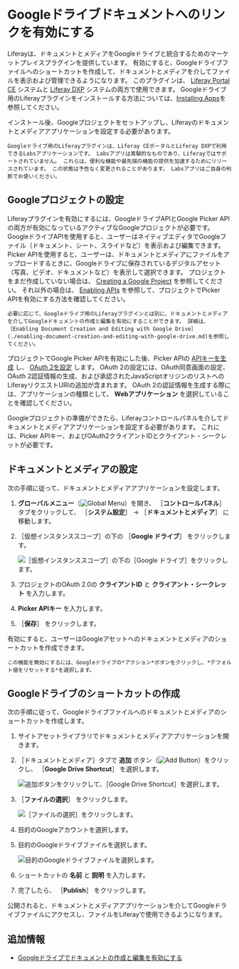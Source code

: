 # Googleドライブドキュメントへのリンクを有効にする

Liferayは、ドキュメントとメディアをGoogleドライブと統合するためのマーケットプレイスプラグインを提供しています。 有効にすると、Googleドライブファイルへのショートカットを作成して、ドキュメントとメディアを介してファイルを表示および管理できるようになります。 このプラグインは、 [Liferay Portal CE](https://web.liferay.com/marketplace/-/mp/application/105847499) システムと [Liferay DXP](https://web.liferay.com/marketplace/-/mp/application/98011653) システムの両方で使用できます。 Googleドライブ用のLiferayプラグインをインストールする方法については、[Installing Apps](../../../../system-administration/installing-and-managing-apps/installing-apps/installing-apps.md)を参照してください。

インストール後、Googleプロジェクトをセットアップし、Liferayのドキュメントとメディアアプリケーションを設定する必要があります。

```{important}
Googleドライブ用のLiferayプラグインは、Liferay CEポータルとLiferay DXPで利用できるLabsアプリケーションです。 Labsアプリは実験的なものであり、Liferayではサポートされていません。 これらは、便利な機能や最先端の機能の提供を加速するためにリリースされています。 この状態は予告なく変更されることがあります。 Labsアプリはご自身の判断でお使いください。
```

<a name="googleプロジェクトの設定" />

## Googleプロジェクトの設定

Liferayプラグインを有効にするには、GoogleドライブAPIとGoogle Picker APIの両方が有効になっているアクティブなGoogleプロジェクトが必要です。 GoogleドライブAPIを使用すると、ユーザーはネイティブエディタでGoogleファイル（ドキュメント、シート、スライドなど）を表示および編集できます。 Picker APIを使用すると、ユーザーは、ドキュメントとメディアにファイルをアップロードするときに、Googleドライブに保存されているデジタルアセット（写真、ビデオ、ドキュメントなど）を表示して選択できます。 プロジェクトをまだ作成していない場合は、 [Creating a Google Project](https://support.google.com/googleapi/answer/6251787?hl=en&ref_topic=7014522) を参照してください。 それ以外の場合は、 [Enabling APIs](https://support.google.com/googleapi/answer/6158841) を参照して、プロジェクトでPicker APIを有効にする方法を確認してください。

```{note}
必要に応じて、Googleドライブ用のLiferayプラグインとは別に、ドキュメントとメディアを介してGoogleドキュメントの作成と編集を有効にすることができます。 詳細は、［Enabling Document Creation and Editing with Google Drive］(./enabling-document-creation-and-editing-with-google-drive.md)を参照してください。
```

プロジェクトでGoogle Picker APIを有効にした後、Picker APIの [APIキーを生成](https://support.google.com/googleapi/answer/6158862) し、 [OAuth 2を設定](https://support.google.com/cloud/answer/6158849) します。 OAuth 2の設定には、OAuth同意画面の設定、OAuth 2認証情報の生成、および承認されたJavaScriptオリジンのリストへのLiferayリクエストURIの追加が含まれます。 OAuth 2の認証情報を生成する際には、アプリケーションの種類として、 **Webアプリケーション** を選択していることを確認してください。

Googleプロジェクトの準備ができたら、Liferayコントロールパネルを介してドキュメントとメディアアプリケーションを設定する必要があります。 これには、Picker APIキー、およびOAuth2クライアントIDとクライアント・シークレットが必要です。

<a name="ドキュメントとメディアの設定" />

## ドキュメントとメディアの設定

次の手順に従って、ドキュメントとメディアアプリケーションを設定します。

1. **グローバルメニュー**（![Global Menu](../../../../images/icon-applications-menu.png)）を開き、 ［**コントロールパネル**］ タブをクリックして、 ［**システム設定**］ &rarr; ［**ドキュメントとメディア**］ に移動します。

1. ［仮想インスタンススコープ］の下の ［**Google ドライブ**］ をクリックします。

    ![［仮想インスタンススコープ］の下の［Google ドライブ］をクリックします。](./enabling-links-to-google-drive-documents/images/01.png)

1. プロジェクトのOAuth 2.0の **クライアントID** と **クライアント・シークレット** を入力します。

1. **Picker APIキー** を入力します。

1. ［**保存**］ をクリックします。

有効にすると、ユーザーはGoogleアセットへのドキュメントとメディアのショートカットを作成できます。

```{note}
この機能を無効にするには、Googleドライブの*アクション*ボタンをクリックし、*デフォルト値をリセットする*を選択します。
```

<a name="googleドライブのショートカットの作成" />

## Googleドライブのショートカットの作成

次の手順に従って、Googleドライブファイルへのドキュメントとメディアのショートカットを作成します。

1. サイトアセットライブラリでドキュメントとメディアアプリケーションを開きます。

1. ［ドキュメントとメディア］タブで **追加** ボタン（![Add Button](../../../../images/icon-add.png)）をクリックし、 ［**Google Drive Shortcut**］ を選択します。

   ![追加ボタンをクリックして、［Google Drive Shortcut］を選択します。](./enabling-links-to-google-drive-documents/images/02.png)

1. ［**ファイルの選択**］ をクリックします。

   ![［ファイルの選択］をクリックします。](./enabling-links-to-google-drive-documents/images/03.png)

1. 目的のGoogleアカウントを選択します。

1. 目的のGoogleドライブファイルを選択します。

   ![目的のGoogleドライブファイルを選択します。](./enabling-links-to-google-drive-documents/images/04.png)

1. ショートカットの **名前** と **説明** を入力します。

1. 完了したら、 ［**Publish**］ をクリックします。

公開されると、ドキュメントとメディアアプリケーションを介してGoogleドライブファイルにアクセスし、ファイルをLiferayで使用できるようになります。

<a name="追加情報" />

## 追加情報

* [Googleドライブでドキュメントの作成と編集を有効にする](./enabling-document-creation-and-editing-with-google-drive.md)
